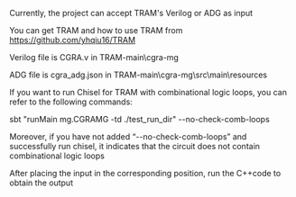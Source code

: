 Currently, the project can accept TRAM's Verilog or ADG as input

You can get TRAM and how to use TRAM from https://github.com/yhqiu16/TRAM

Verilog file is CGRA.v in TRAM-main\cgra-mg

ADG file is cgra_adg.json in TRAM-main\cgra-mg\src\main\resources

If you want to run Chisel for TRAM with combinational logic loops, you can refer to the following commands:

  sbt "runMain mg.CGRAMG -td ./test_run_dir" --no-check-comb-loops
  
Moreover, if you have not added “--no-check-comb-loops” and successfully run chisel, it indicates that the circuit does not contain combinational logic loops

After placing the input in the corresponding position, run the C++code to obtain the output
